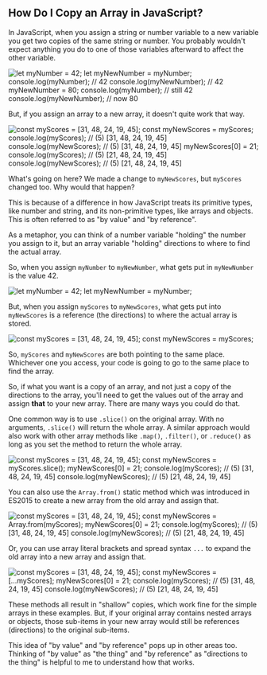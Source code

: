 ## How Do I Copy an Array in JavaScript?

In JavaScript, when you assign a string or number variable to a new variable you get two copies of the same string or number. You probably wouldn't expect anything you do to one of those variables afterward to affect the other variable.

![let myNumber = 42;
let myNewNumber = myNumber;
console.log(myNumber); // 42
console.log(myNewNumber); // 42
myNewNumber = 80;
console.log(myNumber); // still 42
console.log(myNewNumber); // now 80](https://cdn.hashnode.com/res/hashnode/image/upload/v1647792002558/koGppebxH.png)

But, if you assign an array to a new array, it doesn't quite work that way.

![const myScores = [31, 48, 24, 19, 45];
const myNewScores = myScores;
console.log(myScores); // (5) [31, 48, 24, 19, 45]
console.log(myNewScores); // (5) [31, 48, 24, 19, 45]
myNewScores[0] = 21;
console.log(myScores); // (5) [21, 48, 24, 19, 45]
console.log(myNewScores); // (5) [21, 48, 24, 19, 45]
](https://cdn.hashnode.com/res/hashnode/image/upload/v1647794182217/YjqLmnBFp.png)

What's going on here? We made a change to `myNewScores`, but `myScores` changed too. Why would that happen?

This is because of a difference in how JavaScript treats its primitive types, like number and string, and its non-primitive types, like arrays and objects. This is often referred to as "by value" and "by reference".

As a metaphor, you can think of a number variable "holding" the number you assign to it, but an array variable "holding" directions to where to find the actual array.

So, when you assign `myNumber` to `myNewNumber`, what gets put in `myNewNumber` is the value 42.

![let myNumber = 42;
let myNewNumber = myNumber;
](https://cdn.hashnode.com/res/hashnode/image/upload/v1647795961587/pZyw7-Dv9.png)

But, when you assign `myScores` to `myNewScores`, what gets put into `myNewScores` is a reference (the directions) to where the actual array is stored.

![const myScores = [31, 48, 24, 19, 45];
const myNewScores = myScores;
](https://cdn.hashnode.com/res/hashnode/image/upload/v1647796159522/STdP7zH9I.png)

So, `myScores` and `myNewScores` are both pointing to the same place. Whichever one you access, your code is going to go to the same place to find the array.

So, if what you want is a copy of an array, and not just a copy of the directions to the array, you'll need to get the values out of the array and assign **that** to your new array. There are many ways you could do that.

One common way is to use `.slice()` on the original array. With no arguments, `.slice()` will return the whole array. A similar approach would also work with other array methods like `.map()`, `.filter()`, or `.reduce()` as long as you set the method to return the whole array.

![const myScores = [31, 48, 24, 19, 45];
const myNewScores = myScores.slice();
myNewScores[0] = 21;
console.log(myScores); // (5) [31, 48, 24, 19, 45]
console.log(myNewScores); // (5) [21, 48, 24, 19, 45]
](https://cdn.hashnode.com/res/hashnode/image/upload/v1647798620028/l1jkl8ma0.png)

You can also use the `Array.from()` static method which was introduced in ES2015 to create a new array from the old array and assign that.

![const myScores = [31, 48, 24, 19, 45];
const myNewScores = Array.from(myScores);
myNewScores[0] = 21;
console.log(myScores); // (5) [31, 48, 24, 19, 45]
console.log(myNewScores); // (5) [21, 48, 24, 19, 45]
](https://cdn.hashnode.com/res/hashnode/image/upload/v1647799349032/EbkgmDYZ_.png)

Or, you can use array literal brackets and spread syntax `...` to expand the old array into a new array and assign that.

![const myScores = [31, 48, 24, 19, 45];
const myNewScores = [...myScores];
myNewScores[0] = 21;
console.log(myScores); // (5) [31, 48, 24, 19, 45]
console.log(myNewScores); // (5) [21, 48, 24, 19, 45]
](https://cdn.hashnode.com/res/hashnode/image/upload/v1647799687590/mbnxFUieN.png)

These methods all result in "shallow" copies, which work fine for the simple arrays in these examples. But, if your original array contains nested arrays or objects, those sub-items in your new array would still be references (directions) to the original sub-items.

This idea of "by value" and "by reference" pops up in other areas too. Thinking of "by value" as "the thing" and "by reference" as "directions to the thing" is helpful to me to understand how that works.
